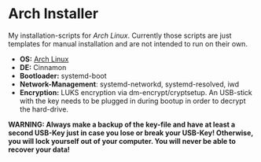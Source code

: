# Arch Installer

My installation-scripts for *Arch Linux*.
Currently those scripts are just templates for manual installation and are not intended to run on their own.

- **OS:** [Arch Linux](https://www.archlinux.org/)
- **DE:** Cinnamon
- **Bootloader:** systemd-boot
- **Network-Management**: systemd-networkd, systemd-resolved, iwd
- **Encryption:** LUKS encryption via dm-encrypt/cryptsetup.
An USB-stick with the key needs to be plugged in during bootup in order to decrypt the hard-drive.

**WARNING: Always make a backup of the key-file and have at least a second USB-Key just in case you lose or break your USB-Key!
Otherwise, you will lock yourself out of your computer.
You will never be able to recover your data!**
